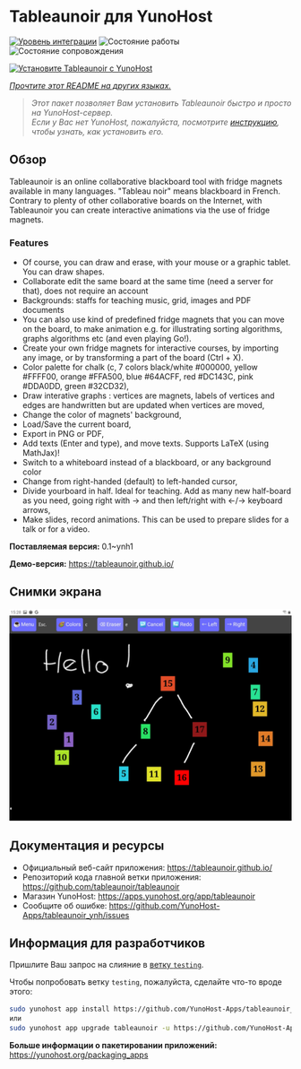 <!--
Важно: этот README был автоматически сгенерирован <https://github.com/YunoHost/apps/tree/master/tools/readme_generator>
Он НЕ ДОЛЖЕН редактироваться вручную.
-->

# Tableaunoir для YunoHost

[![Уровень интеграции](https://dash.yunohost.org/integration/tableaunoir.svg)](https://ci-apps.yunohost.org/ci/apps/tableaunoir/) ![Состояние работы](https://ci-apps.yunohost.org/ci/badges/tableaunoir.status.svg) ![Состояние сопровождения](https://ci-apps.yunohost.org/ci/badges/tableaunoir.maintain.svg)

[![Установите Tableaunoir с YunoHost](https://install-app.yunohost.org/install-with-yunohost.svg)](https://install-app.yunohost.org/?app=tableaunoir)

*[Прочтите этот README на других языках.](./ALL_README.md)*

> *Этот пакет позволяет Вам установить Tableaunoir быстро и просто на YunoHost-сервер.*  
> *Если у Вас нет YunoHost, пожалуйста, посмотрите [инструкцию](https://yunohost.org/install), чтобы узнать, как установить его.*

## Обзор

Tableaunoir is an online collaborative blackboard tool with fridge magnets available in many languages. "Tableau noir" means blackboard in French. Contrary to plenty of other collaborative boards on the Internet, with Tableaunoir you can create interactive animations via the use of fridge magnets.

### Features

- Of course, you can draw and erase, with your mouse or a graphic tablet. You can draw shapes.
- Collaborate edit the same board at the same time (need a server for that), does not require an account
- Backgrounds: staffs for teaching music, grid, images and PDF documents
- You can also use kind of predefined fridge magnets that you can move on the board, to make animation e.g. for illustrating sorting algorithms, graphs algorithms etc (and even playing Go!).
- Create your own fridge magnets for interactive courses, by importing any image, or by transforming a part of the board (Ctrl + X).
- Color palette for chalk (c, 7 colors black/white #000000, yellow #FFFF00, orange #FFA500, blue #64ACFF, red #DC143C, pink #DDA0DD, green #32CD32),
- Draw interative graphs : vertices are magnets, labels of vertices and edges are handwritten but are updated when vertices are moved,
- Change the color of magnets' background,
- Load/Save the current board,
- Export in PNG or PDF,
- Add texts (Enter and type), and move texts. Supports LaTeX (using MathJax)!
- Switch to a whiteboard instead of a blackboard, or any background color
- Change from right-handed (default) to left-handed cursor,
- Divide yourboard in half. Ideal for teaching. Add as many new half-board as you need, going right with → and then left/right with ←/→ keyboard arrows,
- Make slides, record animations. This can be used to prepare slides for a talk or for a video.


**Поставляемая версия:** 0.1~ynh1

**Демо-версия:** <https://tableaunoir.github.io/>

## Снимки экрана

![Снимок экрана Tableaunoir](./doc/screenshots/screenshot.jpg)

## Документация и ресурсы

- Официальный веб-сайт приложения: <https://tableaunoir.github.io/>
- Репозиторий кода главной ветки приложения: <https://github.com/tableaunoir/tableaunoir>
- Магазин YunoHost: <https://apps.yunohost.org/app/tableaunoir>
- Сообщите об ошибке: <https://github.com/YunoHost-Apps/tableaunoir_ynh/issues>

## Информация для разработчиков

Пришлите Ваш запрос на слияние в [ветку `testing`](https://github.com/YunoHost-Apps/tableaunoir_ynh/tree/testing).

Чтобы попробовать ветку `testing`, пожалуйста, сделайте что-то вроде этого:

```bash
sudo yunohost app install https://github.com/YunoHost-Apps/tableaunoir_ynh/tree/testing --debug
или
sudo yunohost app upgrade tableaunoir -u https://github.com/YunoHost-Apps/tableaunoir_ynh/tree/testing --debug
```

**Больше информации о пакетировании приложений:** <https://yunohost.org/packaging_apps>
